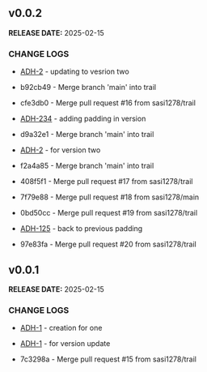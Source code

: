 ## v0.0.2

**RELEASE DATE:** 2025-02-15

### CHANGE LOGS

* <span style='color:skyblue;'>[ADH-2](https://jira.example.com/browse/ADH-2)</span> - updating to vesrion two


* b92cb49 - Merge branch 'main' into trail

* cfe3db0 - Merge pull request #16 from sasi1278/trail

* <span style='color:skyblue;'>[ADH-234](https://jira.example.com/browse/ADH-234)</span> - adding padding in version

* d9a32e1 - Merge branch 'main' into trail

* <span style='color:skyblue;'>[ADH-2](https://jira.example.com/browse/ADH-2)</span> - for version two


* f2a4a85 - Merge branch 'main' into trail

* 408f5f1 - Merge pull request #17 from sasi1278/trail

* 7f79e88 - Merge pull request #18 from sasi1278/main

* 0bd50cc - Merge pull request #19 from sasi1278/trail

* <span style='color:skyblue;'>[ADH-125](https://jira.example.com/browse/ADH-125)</span> - back to previous padding

* 97e83fa - Merge pull request #20 from sasi1278/trail

## v0.0.1

**RELEASE DATE:** 2025-02-15

### CHANGE LOGS


* <span style='color:skyblue;'>[ADH-1](https://jira.example.com/browse/ADH-1)</span> - creation for one

* <span style='color:skyblue;'>[ADH-1](https://jira.example.com/browse/ADH-1)</span> - for version update

* 7c3298a - Merge pull request #15 from sasi1278/trail
